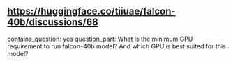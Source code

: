 ## https://huggingface.co/tiiuae/falcon-40b/discussions/68

contains_question: yes
question_part: What is the minimum GPU requirement to run falcon-40b model?
And which GPU is best suited for this model?